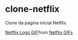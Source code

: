# clone-netflix
Clone da pagina inicial Netflix.
<div style="width: 250px; height: auto;" 
class="tenor-gif-embed" data-postid="17510529" data-share-method="host" data-aspect-ratio="1.78771" data-width="100%"><a href="https://tenor.com/view/netflix-logo-letter-n-media-provider-application-gif-17510529">Netflix Logo GIF</a>from <a href="https://tenor.com/search/netflix-gifs">Netflix GIFs</a></div> <script type="text/javascript" async src="https://tenor.com/embed.js"></script>
